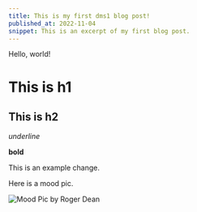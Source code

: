 ```yaml
---
title: This is my first dms1 blog post!
published_at: 2022-11-04
snippet: This is an excerpt of my first blog post.
---
```


Hello, world!

# This is h1

## This is h2

_underline_

**bold**

This is an example change.

Here is a mood pic.

![Mood Pic by Roger Dean](w01s01/Aura_Roger_Dean.jpg)